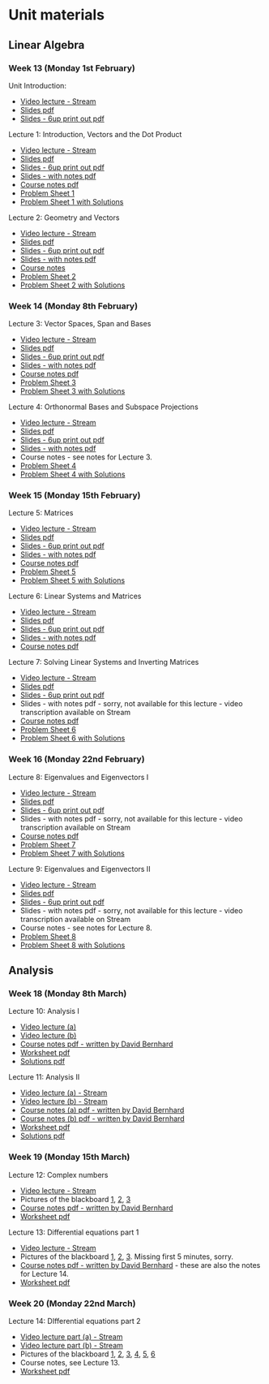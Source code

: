 # Unit materials

## Linear Algebra

### Week 13 (Monday 1st February)

Unit Introduction:

* [Video lecture - Stream](https://web.microsoftstream.com/video/7eb56f58-8f54-49f9-a9e1-49600ff9d68c)
* [Slides pdf](https://uob.sharepoint.com/:b:/r/teams/grp-COMS10013/Shared%20Documents/materials-adc/mathsB_intro_slides.pdf?csf=1&web=1&e=RzfEUE)
* [Slides - 6up print out pdf](https://uob.sharepoint.com/:b:/r/teams/grp-COMS10013/Shared%20Documents/materials-adc/mathsB_intro_slides_6up.pdf?csf=1&web=1&e=Ohpsj4)

Lecture 1: Introduction, Vectors and the Dot Product

* [Video lecture - Stream](https://web.microsoftstream.com/video/7056809a-5e34-40e4-bd79-0a82a140f203)
* [Slides pdf](https://uob.sharepoint.com/:b:/r/teams/grp-COMS10013/Shared%20Documents/materials-adc/mathsB_vectors_slides.pdf?csf=1&web=1&e=DwFTcD)
* [Slides - 6up print out pdf](https://uob.sharepoint.com/:b:/r/teams/grp-COMS10013/Shared%20Documents/materials-adc/mathsB_intro_slides_6up.pdf?csf=1&web=1&e=4YS1Uo)
* [Slides - with notes pdf](https://uob.sharepoint.com/:b:/r/teams/grp-COMS10013/Shared%20Documents/materials-adc/mathsB_vectors_slides_notes.pdf?csf=1&web=1&e=KFybLB)
* [Course notes pdf](https://uob.sharepoint.com/:b:/r/teams/grp-COMS10013/Shared%20Documents/materials-adc/mathsB_vectors_notes.pdf?csf=1&web=1&e=3qSIUU)
* [Problem Sheet 1](https://uob.sharepoint.com/:b:/r/teams/grp-COMS10013/Shared%20Documents/materials-adc/mathsB_vectors_probsheet.pdf?csf=1&web=1&e=Q6rWCf)
* [Problem Sheet 1 with Solutions](https://uob.sharepoint.com/:b:/r/teams/grp-COMS10013/Shared%20Documents/materials-adc/mathsB_vectors_probsheet_ans.pdf?csf=1&web=1&e=N1fehJ)

Lecture 2: Geometry and Vectors

* [Video lecture - Stream](https://web.microsoftstream.com/video/d2f9d829-90eb-4fed-a1ca-01097ac8379a)
* [Slides pdf](https://uob.sharepoint.com/:b:/r/teams/grp-COMS10013/Shared%20Documents/materials-adc/mathsB_geometry_slides.pdf?csf=1&web=1&e=r4GQ2X)
* [Slides - 6up print out pdf](https://uob.sharepoint.com/:b:/r/teams/grp-COMS10013/Shared%20Documents/materials-adc/mathsB_geometry_slides_6up.pdf?csf=1&web=1&e=oJMyvr)
* [Slides - with notes pdf](https://uob.sharepoint.com/:b:/r/teams/grp-COMS10013/Shared%20Documents/materials-adc/mathsB_geometry_slides_notes.pdf?csf=1&web=1&e=URh31a)
* [Course notes](https://uob.sharepoint.com/:b:/r/teams/grp-COMS10013/Shared%20Documents/materials-adc/mathsB_geometry_notes.pdf?csf=1&web=1&e=RvoMDa)
* [Problem Sheet 2](https://uob.sharepoint.com/:b:/r/teams/grp-COMS10013/Shared%20Documents/materials-adc/mathsB_geometry_probsheet.pdf?csf=1&web=1&e=b3pDAk)
* [Problem Sheet 2 with Solutions](https://uob.sharepoint.com/:b:/r/teams/grp-COMS10013/Shared%20Documents/materials-adc/mathsB_geometry_probsheet_ans.pdf?csf=1&web=1&e=iwyErE)

### Week 14 (Monday 8th February)

Lecture 3: Vector Spaces, Span and Bases

* [Video lecture - Stream](https://web.microsoftstream.com/video/8d926032-b718-48e1-bb8c-d98a70dd75d5)
* [Slides pdf](https://uob.sharepoint.com/:b:/r/teams/grp-COMS10013/Shared%20Documents/materials-adc/mathsB_vecspaces_lec1_slides.pdf?csf=1&web=1&e=msK23d)
* [Slides - 6up print out pdf](https://uob.sharepoint.com/:b:/r/teams/grp-COMS10013/Shared%20Documents/materials-adc/mathsB_vecspaces_lec1_slides_6up.pdf?csf=1&web=1&e=ee9alN)
* [Slides - with notes pdf](https://uob.sharepoint.com/:b:/r/teams/grp-COMS10013/Shared%20Documents/materials-adc/mathsB_vecspaces_lec1_slides_notes.pdf?csf=1&web=1&e=63KK2Z)
* [Course notes pdf](https://uob.sharepoint.com/:b:/r/teams/grp-COMS10013/Shared%20Documents/materials-adc/mathsB_vecspaces_notes.pdf?csf=1&web=1&e=k5O68Y)
* [Problem Sheet 3](https://uob.sharepoint.com/:b:/r/teams/grp-COMS10013/Shared%20Documents/materials-adc/mathsB_vecspaces_probsheet1.pdf?csf=1&web=1&e=Eyz4We)
* [Problem Sheet 3 with Solutions](https://uob.sharepoint.com/:b:/r/teams/grp-COMS10013/Shared%20Documents/materials-adc/mathsB_vecspaces_probsheet1_ans.pdf?csf=1&web=1&e=97Wu4k)

Lecture 4: Orthonormal Bases and Subspace Projections

* [Video lecture - Stream](https://web.microsoftstream.com/video/fc3440c2-e4c2-43cb-87be-38054fae176b)
* [Slides pdf](https://uob.sharepoint.com/:b:/r/teams/grp-COMS10013/Shared%20Documents/materials-adc/mathsB_vecspaces_lec2_slides.pdf?csf=1&web=1&e=d2g6eH)
* [Slides - 6up print out pdf](https://uob.sharepoint.com/:b:/r/teams/grp-COMS10013/Shared%20Documents/materials-adc/mathsB_vecspaces_lec2_slides_6up.pdf?csf=1&web=1&e=pmCBGz)
* [Slides - with notes pdf](https://uob.sharepoint.com/:b:/r/teams/grp-COMS10013/Shared%20Documents/materials-adc/mathsB_vecspaces_lec2_slides_notes.pdf?csf=1&web=1&e=iOlTXs)
* Course notes - see notes for Lecture 3.
* [Problem Sheet 4](https://uob.sharepoint.com/:b:/r/teams/grp-COMS10013/Shared%20Documents/materials-adc/mathsB_vecspaces_probsheet2.pdf?csf=1&web=1&e=V3obdn)
* [Problem Sheet 4 with Solutions](https://uob.sharepoint.com/:b:/r/teams/grp-COMS10013/Shared%20Documents/materials-adc/mathsB_vecspaces_probsheet2_ans.pdf?csf=1&web=1&e=x7hWpy)

### Week 15 (Monday 15th February)

Lecture 5: Matrices

* [Video lecture - Stream](https://web.microsoftstream.com/video/2d091ab9-8c61-41c3-ae52-0d63a0145251)
* [Slides pdf](https://uob.sharepoint.com/:b:/r/teams/grp-COMS10013/Shared%20Documents/materials-adc/mathsB_mats_lec_slides.pdf?csf=1&web=1&e=wNgVQJ)
* [Slides - 6up print out pdf](https://uob.sharepoint.com/:b:/r/teams/grp-COMS10013/Shared%20Documents/materials-adc/mathsB_mats_lec_slides_6up.pdf?csf=1&web=1&e=4wjfpY)
* [Slides - with notes pdf](https://uob.sharepoint.com/:b:/r/teams/grp-COMS10013/Shared%20Documents/materials-adc/mathsB_mats_lec_slides_notes.pdf?csf=1&web=1&e=MgGIA6)
* [Course notes pdf](https://uob.sharepoint.com/:b:/r/teams/grp-COMS10013/Shared%20Documents/materials-adc/mathsB_mats_notes.pdf?csf=1&web=1&e=s4JEnJ)
* [Problem Sheet 5](https://uob.sharepoint.com/:b:/r/teams/grp-COMS10013/Shared%20Documents/materials-adc/mathsB_mats_probsheet.pdf?csf=1&web=1&e=oyYM1A)
* [Problem Sheet 5 with Solutions](https://uob.sharepoint.com/:b:/r/teams/grp-COMS10013/Shared%20Documents/materials-adc/mathsB_mats_probsheet_ans.pdf?csf=1&web=1&e=maNh5R)

Lecture 6: Linear Systems and Matrices

* [Video lecture - Stream](https://web.microsoftstream.com/video/70aa5141-7aab-43f9-bec1-3f7e88119606)
* [Slides pdf](https://uob.sharepoint.com/:b:/r/teams/grp-COMS10013/Shared%20Documents/materials-adc/mathsB_linsys_lec_slides.pdf?csf=1&web=1&e=I0du18)
* [Slides - 6up print out pdf](https://uob.sharepoint.com/:b:/r/teams/grp-COMS10013/Shared%20Documents/materials-adc/mathsB_linsys_lec_slides_6up.pdf?csf=1&web=1&e=9pGnDV)
* [Slides - with notes pdf](https://uob.sharepoint.com/:b:/r/teams/grp-COMS10013/Shared%20Documents/materials-adc/mathsB_linsys_lec_slides_notes.pdf?csf=1&web=1&e=uJE1bf)
* [Course notes pdf](https://uob.sharepoint.com/:b:/r/teams/grp-COMS10013/Shared%20Documents/materials-adc/mathsB_linsys_notes.pdf?csf=1&web=1&e=KrH2Fr)

Lecture 7: Solving Linear Systems and Inverting Matrices

* [Video lecture - Stream](https://web.microsoftstream.com/video/4a53e611-dc1e-4c11-a8b6-1ec0146f48e3)
* [Slides pdf](https://uob.sharepoint.com/:b:/r/teams/grp-COMS10013/Shared%20Documents/materials-adc/mathsB_invm_lec_slides.pdf?csf=1&web=1&e=Tf1SpP)
* [Slides - 6up print out pdf](https://uob.sharepoint.com/:b:/r/teams/grp-COMS10013/Shared%20Documents/materials-adc/mathsB_invm_lec_slides_6up.pdf?csf=1&web=1&e=Je1wjf)
* Slides - with notes pdf - sorry, not available for this lecture - video transcription available on Stream
* [Course notes pdf](https://uob.sharepoint.com/:b:/r/teams/grp-COMS10013/Shared%20Documents/materials-adc/mathsB_invm_notes.pdf?csf=1&web=1&e=cJYUba)
* [Problem Sheet 6](https://uob.sharepoint.com/:b:/r/teams/grp-COMS10013/Shared%20Documents/materials-adc/mathsB_invm_probsheet.pdf?csf=1&web=1&e=UfY6uc)
* [Problem Sheet 6 with Solutions](https://uob.sharepoint.com/:b:/r/teams/grp-COMS10013/Shared%20Documents/materials-adc/mathsB_invm_probsheet_ans.pdf?csf=1&web=1&e=lDrsUp)

### Week 16 (Monday 22nd February)

Lecture 8: Eigenvalues and Eigenvectors I

* [Video lecture - Stream](https://web.microsoftstream.com/video/9d2710ec-3c75-4d76-9cf1-11100e20e6b7)
* [Slides pdf](https://uob.sharepoint.com/:b:/r/teams/grp-COMS10013/Shared%20Documents/materials-adc/mathsB_eig_lec1_slides.pdf?csf=1&web=1&e=X1dVEa)
* [Slides - 6up print out pdf](https://uob.sharepoint.com/:b:/r/teams/grp-COMS10013/Shared%20Documents/materials-adc/mathsB_eig_lec1_slides_6up.pdf?csf=1&web=1&e=dEHsPd)
* Slides - with notes pdf - sorry, not available for this lecture - video transcription available on Stream
* [Course notes pdf](https://uob.sharepoint.com/:b:/r/teams/grp-COMS10013/Shared%20Documents/materials-adc/mathsB_eig_notes.pdf?csf=1&web=1&e=TeF2u1)
* [Problem Sheet 7](https://uob.sharepoint.com/:b:/r/teams/grp-COMS10013/Shared%20Documents/materials-adc/mathsB_eig_probsheet_1.pdf?csf=1&web=1&e=afJWlr)
* [Problem Sheet 7 with Solutions](https://uob.sharepoint.com/:b:/r/teams/grp-COMS10013/Shared%20Documents/materials-adc/mathsB_eig_probsheet_1_ans.pdf?csf=1&web=1&e=8FrlQN)

Lecture 9: Eigenvalues and Eigenvectors II

* [Video lecture - Stream](https://web.microsoftstream.com/video/8669c553-bb9e-4a11-9c14-de28adf2d8e2)
* [Slides pdf](https://uob.sharepoint.com/:b:/r/teams/grp-COMS10013/Shared%20Documents/materials-adc/mathsB_eig_lec2_slides.pdf?csf=1&web=1&e=mqnCfP)
* [Slides - 6up print out pdf](https://uob.sharepoint.com/:b:/r/teams/grp-COMS10013/Shared%20Documents/materials-adc/mathsB_eig_lec2_slides_6up.pdf?csf=1&web=1&e=CCqT9C)
* Slides - with notes pdf - sorry, not available for this lecture - video transcription available on Stream
* Course notes - see notes for Lecture 8.
* [Problem Sheet 8](https://uob.sharepoint.com/:b:/r/teams/grp-COMS10013/Shared%20Documents/materials-adc/mathsB_eig_probsheet_2.pdf?csf=1&web=1&e=CXeLaL)
* [Problem Sheet 8 with Solutions](https://uob.sharepoint.com/:b:/r/teams/grp-COMS10013/Shared%20Documents/materials-adc/mathsB_eig_probsheet_2_ans.pdf?csf=1&web=1&e=yK2HgX)

## Analysis

### Week 18 (Monday 8th March)

Lecture 10: Analysis I

* [Video lecture (a)](https://uob-my.sharepoint.com/:v:/g/personal/ul19594_bristol_ac_uk/EbWZ8ZTw7fZOrFmZmL07OpwBFpWoIuJGn0HWZLmd3m36Bw?e=32Mzq4)
* [Video lecture (b)](https://uob-my.sharepoint.com/:v:/g/personal/ul19594_bristol_ac_uk/ESg8gVBpW_ZGqst61GS63pkBizkzx67-N8KVXRrXjHwSig?e=V4GaBx)
* [Course notes pdf - written by David Bernhard](https://uob-my.sharepoint.com/:b:/g/personal/ul19594_bristol_ac_uk/EfiTbl4ZO5VAg0cPs5UmuXYB0XOnbUL5-LloH6d-EXt8dw?e=IUThvX)
* [Worksheet pdf](https://uob-my.sharepoint.com/:b:/g/personal/ul19594_bristol_ac_uk/ETZXW0xc8S9Ohd9f9EsP56ABMPWZUlis9WPTNOGrbmP7AA?e=jkNl9R)
* [Solutions pdf](https://uob-my.sharepoint.com/:b:/g/personal/ul19594_bristol_ac_uk/ESDZ6Y1_YzZCq-jy4ZPdTSQBn0PODY32yiwuzRzbqZ1ppw?e=PRXvl4)

Lecture 11: Analysis II

* [Video lecture (a) - Stream](https://web.microsoftstream.com/video/c9a216ee-2ee2-496c-9819-ccd67172b959)
* [Video lecture (b) - Stream](https://web.microsoftstream.com/video/68a8a4f9-edcc-411a-b29c-edbec2e54078)
* [Course notes (a) pdf - written by David Bernhard](https://uob-my.sharepoint.com/:b:/g/personal/ul19594_bristol_ac_uk/Ed3zSPHybzVGk30dAGeLiCQBlff7PLcnKX8BtWGBEZiwlg?e=QBaHmh)
* [Course notes (b) pdf - written by David Bernhard](https://uob-my.sharepoint.com/:b:/g/personal/ul19594_bristol_ac_uk/EWN3qDpD5DBEndpen_vMHrwBaLB9gXUER76ogTZ6XpcJvA?e=Eeoeza)
* [Worksheet pdf](https://uob-my.sharepoint.com/:b:/g/personal/ul19594_bristol_ac_uk/EUpJBFKpRXlJqiPem2AjK9EBcBmS8agDh6HfGanTYQkvPw?e=rbpk4K)
* [Solutions pdf](https://uob-my.sharepoint.com/:b:/g/personal/ul19594_bristol_ac_uk/EVd6ERIndfJIjP-eDrrODcUBF1Zs0tJ6B5avJWS35DMJHw?e=dSDo8J)

### Week 19 (Monday 15th March)

Lecture 12: Complex numbers

* [Video lecture - Stream](https://web.microsoftstream.com/video/9cf32823-2bbb-4ec9-87af-b9ebaf9157ca)
* Pictures of the blackboard [1](https://uob-my.sharepoint.com/:i:/g/personal/ul19594_bristol_ac_uk/EXWR84rme3NIhz_buAsQ9JEBPR-jQQJluAQunJmmZlkgfA?e=usx4Ev), [2](https://uob-my.sharepoint.com/:i:/g/personal/ul19594_bristol_ac_uk/EYmfZJURpbtBuiVC0D0DiBcBp2YLjf_dRWgqP_LoldfuYA?e=nnks1R), [3](https://uob-my.sharepoint.com/:i:/g/personal/ul19594_bristol_ac_uk/ERggWMX60dFKiXK7-apu5z4BWF9UaMd2YJaN6nP6QMacbA?e=VW4fQr)
* [Course notes pdf - written by David Bernhard](https://uob-my.sharepoint.com/:b:/g/personal/ul19594_bristol_ac_uk/EZIrvoaa_ORNh8pGvOQlg20BBPpIjrZynYTdh7rGnivK-w?e=FhHzkf)
* [Worksheet pdf](https://uob-my.sharepoint.com/:b:/g/personal/ul19594_bristol_ac_uk/EeQSKjanfhRChFMaSZOnQ7wB1Ye6KHu2D1RSjpqU7RNxEw?e=BVnRPx)

Lecture 13: Differential equations part 1

* [Video lecture - Stream](https://web.microsoftstream.com/video/cb212590-9c93-44a3-9c32-fe0bfec689cc)
* Pictures of the blackboard [1](https://uob-my.sharepoint.com/:i:/g/personal/ul19594_bristol_ac_uk/EeJE7DhEu3REicygOE12Q6YBYMMw4ipeNcV07geVbgMbpA?e=GbGOT5), [2](https://uob-my.sharepoint.com/:i:/g/personal/ul19594_bristol_ac_uk/Ec92Td24iw5HlVFxzc37ohgBDXzEKLqgwxewOhh6BqvLdQ?e=vvGi2D), [3](https://uob-my.sharepoint.com/:i:/g/personal/ul19594_bristol_ac_uk/Edfu2_5mroNJs2nbLA95jBABudDbCdpHFTTJ7pGUkVzFkg?e=a9UUbp). Missing first 5 minutes, sorry.
* [Course notes pdf - written by David Bernhard](https://uob-my.sharepoint.com/:b:/g/personal/ul19594_bristol_ac_uk/Efq15O-A9kBLvsuLVvWhd6YBVIZ7raW4FYHsCwAE1wSgew?e=hhEx8z) - these are also the notes for Lecture 14.
* [Worksheet pdf](https://uob-my.sharepoint.com/:b:/g/personal/ul19594_bristol_ac_uk/EXULvvOnAypLrYdYy8BEeccBphaK6lP703OW-yd_hkkAFQ?e=D9UxXV)

### Week 20 (Monday 22nd March)

Lecture 14: DIfferential equations part 2

* [Video lecture part (a) - Stream](https://web.microsoftstream.com/video/09659896-900c-420d-8567-88baa515458f)
* [Video lecture part (b) - Stream](https://web.microsoftstream.com/video/d266e30d-388d-4a32-9a12-65fcf8da8e40)
* Pictures of the blackboard [1](https://uob-my.sharepoint.com/:i:/g/personal/ul19594_bristol_ac_uk/EfRXdBtN3WJEt-Gn30bjexIBPcmVRzAUt8VMnAVA-eZ0Fw?e=EMnKHd), [2](https://uob-my.sharepoint.com/:i:/g/personal/ul19594_bristol_ac_uk/EdCr4_4n7ORIu-7-etFoYGwBE2KVBLeBqCMcgCKCJIoOZA?e=9Vrufg), [3](https://uob-my.sharepoint.com/:i:/g/personal/ul19594_bristol_ac_uk/EQXasDwGLJRBlu1WG_YiPp8BZT1B29GGmK0_dp_Mso5qMQ?e=dZv4mg), [4](https://uob-my.sharepoint.com/:i:/g/personal/ul19594_bristol_ac_uk/ET2mZaqGh5pHkCj8ccj3whUBPav4yOPHeECqRl8sW5YpZw?e=2LXXmR), [5](https://uob-my.sharepoint.com/:i:/g/personal/ul19594_bristol_ac_uk/EVq-M7uRP29IpgpRzhw45hwBd6lgPP6sb8VDFTu0oJVH5A?e=oSbdA7), [6](https://uob-my.sharepoint.com/:i:/g/personal/ul19594_bristol_ac_uk/EVtwdRQ_9RBPnYfSVBXt61QBx2a6pUyqTTsAg3ziSI_0lw?e=wFVMyJ)
* Course notes, see Lecture 13.
* [Worksheet pdf](https://uob-my.sharepoint.com/:b:/g/personal/ul19594_bristol_ac_uk/EWdlrktqm7xPjKuXk3TYK7gBaQCBS7W6wL_RsVs3cZGlkg?e=b1Ab4m)
